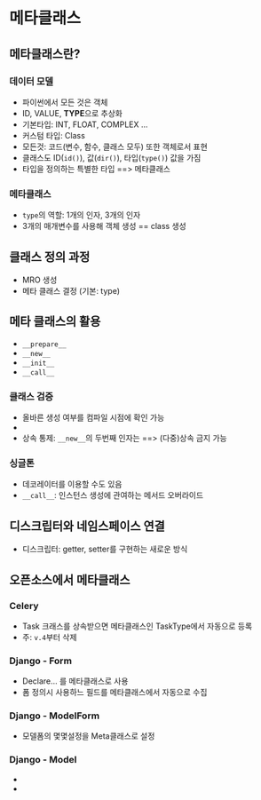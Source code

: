 # 메타클래스

## 메타클래스란?

### 데이터 모델

* 파이썬에서 모든 것은 객체
* ID, VALUE, **TYPE**으로 추상화
* 기본타입: INT, FLOAT, COMPLEX ...
* 커스텀 타입: Class
* 모든것: 코드(변수, 함수, 클래스 모두) 또한 객체로서 표현
* 클래스도 ID(`id()`), 값(`dir()`), 타입(`type()`) 값을 가짐
* 타입을 정의하는 특별한 타입 ==> 메타클래스



### 메타클래스

* `type`의 역할: 1개의 인자, 3개의 인자
* 3개의 매개변수를 사용해 객체 생성 == class 생성



## 클래스 정의 과정

* MRO 생성
* 메타 클래스 결정 (기본: type)



## 메타 클래스의 활용

* `__prepare__`
* `__new__`
* `__init__`
* `__call__`



### 클래스 검증

* 올바른 생성 여부를 컴파일 시점에 확인 가능
* 
* 상속 통제: `__new__`의 두번째 인자는  ==> (다중)상속 금지 가능



### 싱글톤

* 데코레이터를 이용할 수도 있음
* `__call__`: 인스턴스 생성에 관여하는 메서드 오버라이드



## 디스크립터와 네임스페이스 연결

* 디스크립터: getter, setter를 구현하는 새로운 방식



## 오픈소스에서 메타클래스

### Celery

* Task 크래스를 상속받으면 메타클래스인 TaskType에서 자동으로 등록
* 주: `v.4`부터 삭제



### Django - Form

* Declare... 를 메타클래스로 사용
* 폼 정의시 사용하느 필드를 메타클래스에서 자동으로 수집



### Django - ModelForm

* 모델폼의 몇몇설정을 Meta클래스로 설정



### Django - Model

* 
* 